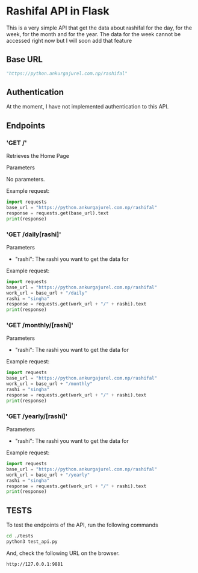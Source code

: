 # Rashifal API in Flask

This is a very simple API that get the data about rashifal for the day, for the week, for the month and for the year. The data for the week cannot be accessed right now but I will soon add that feature

## Base URL

```python
"https://python.ankurgajurel.com.np/rashifal"
```

## Authentication

At the moment, I have not implemented authentication to this API.

## Endpoints

### 'GET /'

Retrieves the Home Page

<p>Parameters</p>

No parameters.

Example request:

```python
import requests
base_url = "https://python.ankurgajurel.com.np/rashifal"
response = requests.get(base_url).text
print(response)
```

### 'GET /daily[rashi]'

<p>Parameters</p>

- "rashi": The rashi you want to get the data for

Example request:

```python
import requests
base_url = "https://python.ankurgajurel.com.np/rashifal"
work_url = base_url + "/daily"
rashi = "singha"
response = requests.get(work_url + "/" + rashi).text
print(response)
```

### 'GET /monthly/[rashi]'

<p>Parameters</p>

- "rashi": The rashi you want to get the data for

Example request:

```python
import requests
base_url = "https://python.ankurgajurel.com.np/rashifal"
work_url = base_url + "/monthly"
rashi = "singha"
response = requests.get(work_url + "/" + rashi).text
print(response)
```

### 'GET /yearly/[rashi]'

<p>Parameters</p>

- "rashi": The rashi you want to get the data for

Example request:

```python
import requests
base_url = "https://python.ankurgajurel.com.np/rashifal"
work_url = base_url + "/yearly"
rashi = "singha"
response = requests.get(work_url + "/" + rashi).text
print(response)
```

## TESTS

To test the endpoints of the API, run the following commands 

```bash
cd ./tests
python3 test_api.py
```

And, check the following URL on the browser.

```link
http://127.0.0.1:9881
```